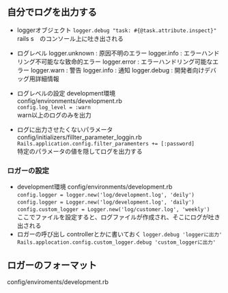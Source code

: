 ## 自分でログを出力する

- loggerオブジェクト
`logger.debug "task: #{@task.attribute.inspect}"`  
rails s　のコンソール上に吐き出される

- ログレベル
logger.unknown : 原因不明のエラー
logger.info    : エラーハンドリング不可能なな致命的エラー
logger.error   : エラーハンドリング可能なエラー
logger.warn    : 警告
logger.info    : 通知
logger.debug   : 開発者向けデバッグ用詳細情報

- ログレベルの設定
development環境  
config/environments/development.rb  
`config.log_level = :warn `  
warn以上のログのみを出力

- ログに出力させたくないパラメータ
config/initializers/fillter_parameter_loggin.rb  
`Rails.application.config.filter_paramenters += [:password]`  
特定のパラメータの値を隠してログを出力する

### ロガーの設定
- development環境
config/environments/development.rb  
`config.logger = logger.new('log/development.log', 'deily')`  
`config.logger = Logger.new('log/development.log', 'daily')`  
`config.custom_logger = Logger.new('log/customer.log', 'weekly')`  
ここでファイルを設定すると、ログファイルが作成され、そこにログが吐き出される
- ロガーの呼び出し
controllerとかに書いておく
`logger.debug 'loggerに出力'`
`Rails.applocation.config.custom_logger.debug 'custom_loggerに出力'`

## ロガーのフォーマット
config/enviroments/development.rb  


